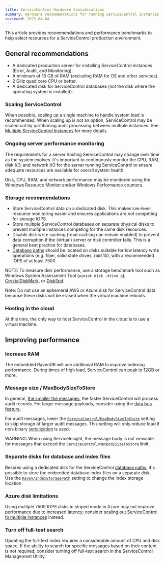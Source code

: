 ```yaml
---
title: ServiceControl Hardware Considerations
summary: Hardware recommendations for running ServiceControl instances
reviewed: 2023-04-04
---
```


This article provides recommendations and performance benchmarks to help select resources for a ServiceControl production environment.

## General recommendations

* A dedicated production server for installing ServiceControl instances (Error, Audit, and Monitoring).
* A minimum of 16 GB of RAM (excluding RAM for OS and other services).
* 2 GHz quad core CPU or better.
* A dedicated disk for ServiceControl databases (not the disk where the operating system is installed).

### Scaling ServiceControl

When possible, scaling *up* a single machine to handle system load is recommended. When scaling up is not an option, ServiceControl may be scaled *out* by partitioning audit processing between multiple instances. See [Multiple ServiceControl Instances](remotes.md) for more details.

### Ongoing server performance monitoring

The requirements for a server hosting ServiceControl may change over time as the system evolves. It's important to continuously monitor the CPU, RAM, disk I/O, and network I/O for the server running ServiceControl to ensure adequate resources are available for overall system health.

Disk, CPU, RAM, and network performance may be monitored using the Windows Resource Monitor and/or Windows Performance counters.

### Storage recommendations

* Store ServiceControl data on a dedicated disk. This makes low-level resource monitoring easier and ensures applications are not competing for storage IOPS.
* Store multiple ServiceControl databases on separate physical disks to prevent multiple instances competing for the same disk resources.
* Disable disk write caching (read caching can remain enabled) to prevent data corruption if the (virtual) server or disk controller fails. This is a general best practice for databases.
* [Database paths](/servicecontrol/creating-config-file.md#host-settings-servicecontroldbpath) should be located on disks suitable for low latency write operations (e.g. fiber, solid state drives, raid 10), with a recommended IOPS of at least 7500.

NOTE: To measure disk performance, use a storage benchmark tool such as Windows System Assessment Tool (`winsat disk -drive g`), [CrystalDiskMark](https://crystalmark.info/en/software/crystaldiskmark/), or [DiskSpd](https://github.com/Microsoft/diskspd).

Note: Do not use an ephemeral AWS or Azure disk for ServiceControl data because these disks will be erased when the virtual machine reboots.

### Hosting in the cloud

At this time, the only way to host ServiceControl in the cloud is to use a virtual machine.

## Improving performance

### Increase RAM

The embedded RavenDB will use additional RAM to improve indexing performance. During times of high load, ServiceControl can peak to 12GB or more.

### Message size / MaxBodySizeToStore

In general, [the smaller the messages](https://particular.net/blog/putting-your-events-on-a-diet), the faster ServiceControl will process audit records. For larger message payloads, consider using the [data bus feature](/nservicebus/messaging/databus/).

For audit messages, lower the [`ServiceControl/MaxBodySizeToStore`](/servicecontrol/creating-config-file.md#performance-tuning-servicecontrolmaxbodysizetostore) setting to skip storage of larger audit messages. This setting will only reduce load if non-binary [serialization](/nservicebus/serialization/) is used.

WARNING: When using ServiceInsight, the message body is not viewable for messages that exceed the `ServiceControl/MaxBodySizeToStore` limit.

### Separate disks for database and index files

Besides using a dedicated disk for the ServiceControl [database paths](/servicecontrol/creating-config-file.md#host-settings-servicecontroldbpath), it's possible to store the embedded database index files on a separate disk. Use the [`Raven/IndexStoragePath`](/servicecontrol/creating-config-file.md#host-settings-ravenindexstoragepath) setting to change the index storage location.

### Azure disk limitations

Using multiple 7500 IOPS disks in striped mode in Azure may not improve performance due to increased latency; consider [scaling out ServiceControl to multiple instances](#general-recommendations-scaling-servicecontrol) instead.

### Turn off full-text search

Updating the full-text index requires a considerable amount of CPU and disk space. If the ability to search for specific messages based on their content is not required, consider turning off full-text search in the ServiceControl Management Utility.
